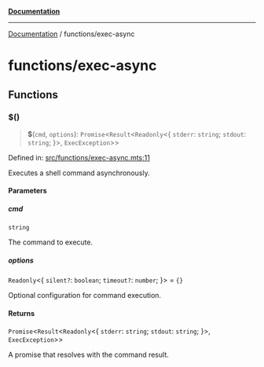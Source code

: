 [**Documentation**](../README.md)

---

[Documentation](../README.md) / functions/exec-async

# functions/exec-async

## Functions

### $()

> **$**(`cmd`, `options`): `Promise`\<`Result`\<`Readonly`\<\{ `stderr`: `string`; `stdout`: `string`; \}\>, `ExecException`\>\>

Defined in: [src/functions/exec-async.mts:11](https://github.com/noshiro-pf/ts-repo-utils/blob/main/src/functions/exec-async.mts#L11)

Executes a shell command asynchronously.

#### Parameters

##### cmd

`string`

The command to execute.

##### options

`Readonly`\<\{ `silent?`: `boolean`; `timeout?`: `number`; \}\> = `{}`

Optional configuration for command execution.

#### Returns

`Promise`\<`Result`\<`Readonly`\<\{ `stderr`: `string`; `stdout`: `string`; \}\>, `ExecException`\>\>

A promise that resolves with the command result.
